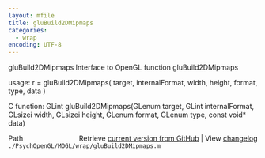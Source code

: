 ```yaml
---
layout: mfile
title: gluBuild2DMipmaps
categories:
  - wrap
encoding: UTF-8
---
```


gluBuild2DMipmaps  Interface to OpenGL function gluBuild2DMipmaps

usage:  r = gluBuild2DMipmaps( target, internalFormat, width, height, format, type, data )

C function:  GLint gluBuild2DMipmaps(GLenum target, GLint internalFormat, GLsizei width, GLsizei height, GLenum format, GLenum type, const void\* data)


<div class="code_header" style="text-align:right;">
  <span style="float:left;">Path&nbsp;&nbsp;</span> <span class="counter">Retrieve <a href=
  "https://raw.github.com/Psychtoolbox-3/Psychtoolbox-3/beta/./PsychOpenGL/MOGL/wrap/gluBuild2DMipmaps.m">current version from GitHub</a> | View <a href=
  "https://github.com/Psychtoolbox-3/Psychtoolbox-3/commits/beta/./PsychOpenGL/MOGL/wrap/gluBuild2DMipmaps.m">changelog</a></span>
</div>
<div class="code">
  <code>./PsychOpenGL/MOGL/wrap/gluBuild2DMipmaps.m</code>
</div>
